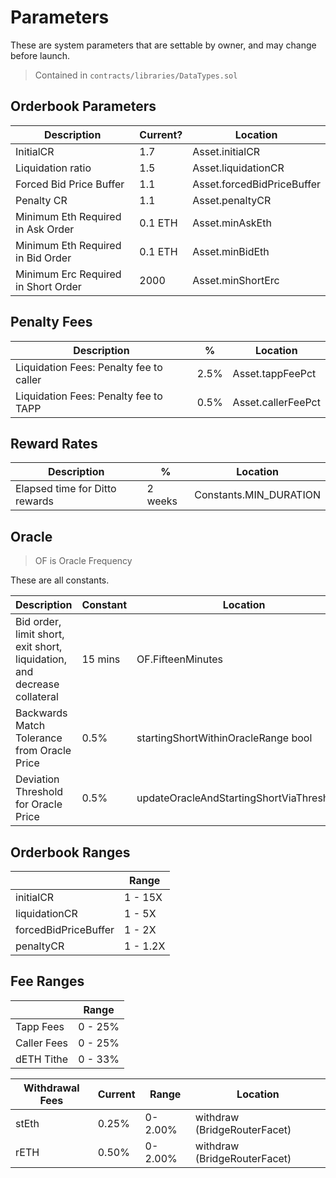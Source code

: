 # Parameters

These are system parameters that are settable by owner, and may change before launch.

> Contained in `contracts/libraries/DataTypes.sol`

## Orderbook Parameters

| Description                         | Current? | Location                   |
| ----------------------------------- | -------- | -------------------------- |
| InitialCR                           | 1.7      | Asset.initialCR            |
| Liquidation ratio                   | 1.5      | Asset.liquidationCR        |
| Forced Bid Price Buffer             | 1.1      | Asset.forcedBidPriceBuffer |
| Penalty CR                          | 1.1      | Asset.penaltyCR            |
| Minimum Eth Required in Ask Order   | 0.1 ETH  | Asset.minAskEth            |
| Minimum Eth Required in Bid Order   | 0.1 ETH  | Asset.minBidEth            |
| Minimum Erc Required in Short Order | 2000     | Asset.minShortErc          |

## Penalty Fees

| Description                             | %    | Location           |
| --------------------------------------- | ---- | ------------------ |
| Liquidation Fees: Penalty fee to caller | 2.5% | Asset.tappFeePct   |
| Liquidation Fees: Penalty fee to TAPP   | 0.5% | Asset.callerFeePct |

## Reward Rates

| Description                    | %       | Location               |
| ------------------------------ | ------- | ---------------------- |
| Elapsed time for Ditto rewards | 2 weeks | Constants.MIN_DURATION |

## Oracle

> OF is Oracle Frequency

These are all constants.

| Description                                                              | Constant | Location                                   |
| ------------------------------------------------------------------------ | -------- | ------------------------------------------ |
| Bid order, limit short, exit short, liquidation, and decrease collateral | 15 mins  | OF.FifteenMinutes                          |
| Backwards Match Tolerance from Oracle Price                              | 0.5%     | startingShortWithinOracleRange bool        |
| Deviation Threshold for Oracle Price                                     | 0.5%     | updateOracleAndStartingShortViaThreshold() |

## Orderbook Ranges

|                      | Range    |
| -------------------- | -------- |
| initialCR            | 1 - 15X  |
| liquidationCR        | 1 - 5X   |
| forcedBidPriceBuffer | 1 - 2X   |
| penaltyCR            | 1 - 1.2X |

## Fee Ranges

|             | Range   |
| ----------- | ------- |
| Tapp Fees   | 0 - 25% |
| Caller Fees | 0 - 25% |
| dETH Tithe  | 0 - 33% |

| Withdrawal Fees | Current | Range   | Location                     |
| --------------- | ------- | ------- | ---------------------------- |
| stEth           | 0.25%   | 0-2.00% | withdraw (BridgeRouterFacet) |
| rETH            | 0.50%   | 0-2.00% | withdraw (BridgeRouterFacet) |
